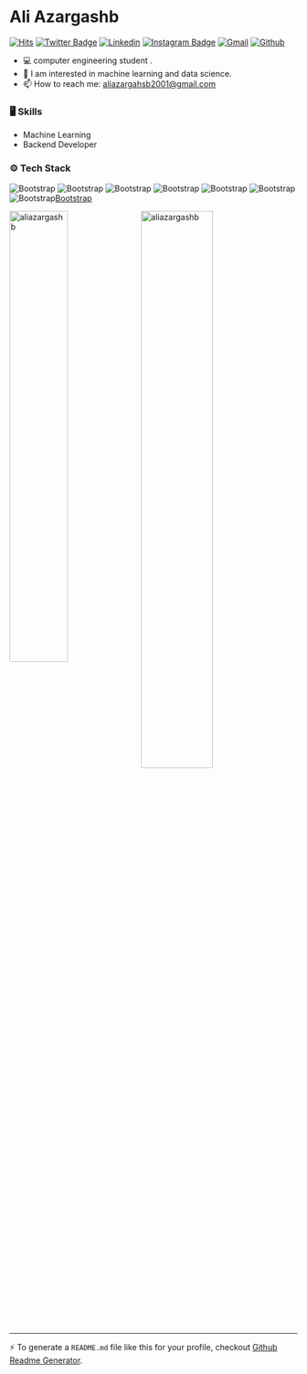 # Ali Azargashb

[![Hits](https://hits.seeyoufarm.com/api/count/incr/badge.svg?url=https%3A%2F%2Fgithub.com%2Fhejazizo%2Faliazargashb&count_bg=%2379C83D&title_bg=%23555555&icon=&icon_color=%23E7E7E7&title=Profile+Views&edge_flat=false)](https://hits.seeyoufarm.com)
[![Twitter Badge](https://img.shields.io/badge/-Twitter-1da1f2?labelColor=1da1f2&logo=twitter&logoColor=white&link=https://twitter.com/hejazizo)](https://twitter.com/Aliazargashb)
[![Linkedin](https://img.shields.io/badge/-LinkedIn-blue?style=flat&logo=Linkedin&logoColor=white)](https://www.linkedin.com/in/aliazargashb/)
[![Instagram Badge](https://img.shields.io/badge/-Instagram-purple?logo=instagram&logoColor=white&link=https://instagram.com/ali.hejazzii/)](https://www.instagram.com/_ali.azargashb/)
[![Gmail](https://img.shields.io/badge/-Gmail-c14438?style=flat&logo=Gmail&logoColor=white)](mailto:aliazargahsb2001@gmail.com)
[![Github](https://img.shields.io/github/followers/aliazargashb?label=Follow&style=social)](https://github.com/aliazargashb)

- 💻 computer engineering student .
- 🌱 I am interested in machine learning and data science.
- 📫 How to reach me: aliazargahsb2001@gmail.com


### 🖥 Skills

- Machine Learning
- Backend Developer
### ⚙️ Tech Stack

![Bootstrap](https://img.shields.io/badge/-Python-05122A?style=flat-square&logo=Python&color=353535) ![Bootstrap](https://img.shields.io/badge/-Docker-05122A?style=flat-square&logo=Docker&color=353535) ![Bootstrap](https://img.shields.io/badge/-MySQL-05122A?style=flat-square&logo=MySQL&color=353535) ![Bootstrap](https://img.shields.io/badge/-PostgreSQL-05122A?style=flat-square&logo=PostgreSQL&color=353535) ![Bootstrap](https://img.shields.io/badge/-Pandas-05122A?style=flat-square&logo=Pandas&color=353535) ![Bootstrap](https://img.shields.io/badge/-Numpy-05122A?style=flat-square&logo=Numpy&color=353535) ![Bootstrap](https://img.shields.io/badge/-Matplotlib-05122A?style=flat-square&logo=Matplotlib&color=353535)[Bootstrap](https://img.shields.io/badge/-Visual%20Studio%20Code-05122A?style=flat-square&logo=Visual-Studio-Code&color=353535)

<div>
  <img width="45%" align="left" src="https://github-readme-stats.vercel.app/api/top-langs?username=aliazargashb&show_icons=true&locale=en&layout=compact" alt="aliazargashb" />
  <img width="50%"  src="https://github-readme-streak-stats.herokuapp.com/?user=aliazargashb&" alt="aliazargashb" />
</div>


---
:zap: To generate a `README.md` file like this for your profile, checkout [Github Readme Generator](https://aliazargashb-github-profile-readme-srcstreamlit-app-i6skm7.streamlit.app/).
